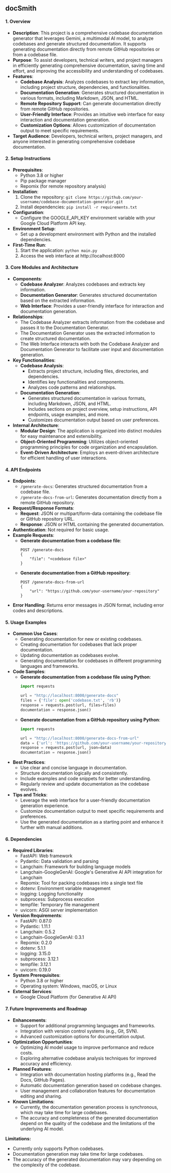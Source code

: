 ## docSmith
#### 1. Overview
- **Description**: This project is a comprehensive codebase documentation generator that leverages Gemini, a multimodal AI model, to analyze codebases and generate structured documentation. It supports generating documentation directly from remote GitHub repositories or from a codebase file.
- **Purpose**: To assist developers, technical writers, and project managers in efficiently generating comprehensive documentation, saving time and effort, and improving the accessibility and understanding of codebases.
- **Features**:
    - **Codebase Analysis**: Analyzes codebases to extract key information, including project structure, dependencies, and functionalities.
    - **Documentation Generation**: Generates structured documentation in various formats, including Markdown, JSON, and HTML.
    - **Remote Repository Support**: Can generate documentation directly from remote GitHub repositories.
    - **User-Friendly Interface**: Provides an intuitive web interface for easy interaction and documentation generation.
    - **Customization Options**: Allows customization of documentation output to meet specific requirements.
- **Target Audience**: Developers, technical writers, project managers, and anyone interested in generating comprehensive codebase documentation.

#### 2. Setup Instructions
- **Prerequisites**:
    - Python 3.8 or higher
    - Pip package manager
    - Repomix (for remote repository analysis)
- **Installation**:
    1. Clone the repository: `git clone https://github.com/your-username/codebase-documentation-generator.git`
    2. Install dependencies: `pip install -r requirements.txt`
- **Configuration**:
    - Configure the GOOGLE_API_KEY environment variable with your Google Cloud Platform API key.
- **Environment Setup**:
    - Set up a development environment with Python and the installed dependencies.
- **First-Time Run**:
    1. Start the application: `python main.py`
    2. Access the web interface at http://localhost:8000

#### 3. Core Modules and Architecture
- **Components**:
    - **Codebase Analyzer**: Analyzes codebases and extracts key information.
    - **Documentation Generator**: Generates structured documentation based on the extracted information.
    - **Web Interface**: Provides a user-friendly interface for interaction and documentation generation.
- **Relationships**:
    - The Codebase Analyzer extracts information from the codebase and passes it to the Documentation Generator.
    - The Documentation Generator uses the extracted information to create structured documentation.
    - The Web Interface interacts with both the Codebase Analyzer and Documentation Generator to facilitate user input and documentation generation.
- **Key Functionalities**:
    - **Codebase Analysis**:
        - Extracts project structure, including files, directories, and dependencies.
        - Identifies key functionalities and components.
        - Analyzes code patterns and relationships.
    - **Documentation Generation**:
        - Generates structured documentation in various formats, including Markdown, JSON, and HTML.
        - Includes sections on project overview, setup instructions, API endpoints, usage examples, and more.
        - Customizes documentation output based on user preferences.
- **Internal Architecture**:
    - **Modular Design**: The application is organized into distinct modules for easy maintenance and extensibility.
    - **Object-Oriented Programming**: Utilizes object-oriented programming principles for code organization and encapsulation.
    - **Event-Driven Architecture**: Employs an event-driven architecture for efficient handling of user interactions.

#### 4. API Endpoints
- **Endpoints**:
    - `/generate-docs`: Generates structured documentation from a codebase file.
    - `/generate-docs-from-url`: Generates documentation directly from a remote GitHub repository.
- **Request/Response Formats**:
    - **Request**: JSON or multipart/form-data containing the codebase file or GitHub repository URL.
    - **Response**: JSON or HTML containing the generated documentation.
- **Authentication**: Not required for basic usage.
- **Example Requests**:
    - **Generate documentation from a codebase file**:
        ```
        POST /generate-docs
        {
            "file": "<codebase file>"
        }
        ```
    - **Generate documentation from a GitHub repository**:
        ```
        POST /generate-docs-from-url
        {
            "url": "https://github.com/your-username/your-repository"
        }
        ```
- **Error Handling**: Returns error messages in JSON format, including error codes and descriptions.

#### 5. Usage Examples
- **Common Use Cases**:
    - Generating documentation for new or existing codebases.
    - Creating documentation for codebases that lack proper documentation.
    - Updating documentation as codebases evolve.
    - Generating documentation for codebases in different programming languages and frameworks.
- **Code Samples**:
    - **Generate documentation from a codebase file using Python**:
        ```python
        import requests

        url = "http://localhost:8000/generate-docs"
        files = {'file': open('codebase.txt', 'rb')}
        response = requests.post(url, files=files)
        documentation = response.json()
        ```
    - **Generate documentation from a GitHub repository using Python**:
        ```python
        import requests

        url = "http://localhost:8000/generate-docs-from-url"
        data = {'url': 'https://github.com/your-username/your-repository'}
        response = requests.post(url, json=data)
        documentation = response.json()
        ```
- **Best Practices**:
    - Use clear and concise language in documentation.
    - Structure documentation logically and consistently.
    - Include examples and code snippets for better understanding.
    - Regularly review and update documentation as the codebase evolves.
- **Tips and Tricks**:
    - Leverage the web interface for a user-friendly documentation generation experience.
    - Customize documentation output to meet specific requirements and preferences.
    - Use the generated documentation as a starting point and enhance it further with manual additions.

#### 6. Dependencies
- **Required Libraries**:
    - FastAPI: Web framework
    - Pydantic: Data validation and parsing
    - Langchain: Framework for building language models
    - Langchain-GoogleGenAI: Google's Generative AI API integration for Langchain
    - Repomix: Tool for packing codebases into a single text file
    - dotenv: Environment variable management
    - logging: Logging functionality
    - subprocess: Subprocess execution
    - tempfile: Temporary file management
    - uvicorn: ASGI server implementation
- **Version Requirements**:
    - FastAPI: 0.87.0
    - Pydantic: 1.11.1
    - Langchain: 0.5.2
    - Langchain-GoogleGenAI: 0.3.1
    - Repomix: 0.2.0
    - dotenv: 5.1.1
    - logging: 3.15.0
    - subprocess: 3.12.1
    - tempfile: 3.12.1
    - uvicorn: 0.19.0
- **System Prerequisites**:
    - Python 3.8 or higher
    - Operating system: Windows, macOS, or Linux
- **External Services**:
    - Google Cloud Platform (for Generative AI API)

#### 7. Future Improvements and Roadmap
- **Enhancements**:
    - Support for additional programming languages and frameworks.
    - Integration with version control systems (e.g., Git, SVN).
    - Advanced customization options for documentation output.
- **Optimization Opportunities**:
    - Optimizing AI model usage to improve performance and reduce costs.
    - Exploring alternative codebase analysis techniques for improved accuracy and efficiency.
- **Planned Features**:
    - Integration with documentation hosting platforms (e.g., Read the Docs, GitHub Pages).
    - Automatic documentation generation based on codebase changes.
    - User management and collaboration features for documentation editing and sharing.
- **Known Limitations**:
    - Currently, the documentation generation process is synchronous, which may take time for large codebases.
    - The accuracy and completeness of the generated documentation depend on the quality of the codebase and the limitations of the underlying AI model.

**Limitations:**
- Currently only supports Python codebases.
- Documentation generation may take time for large codebases.
- The accuracy of the generated documentation may vary depending on the complexity of the codebase.
